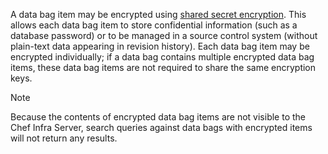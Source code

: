 A data bag item may be encrypted using [shared secret
encryption](https://en.wikipedia.org/wiki/Symmetric-key_algorithm). This
allows each data bag item to store confidential information (such as a
database password) or to be managed in a source control system (without
plain-text data appearing in revision history). Each data bag item may
be encrypted individually; if a data bag contains multiple encrypted
data bag items, these data bag items are not required to share the same
encryption keys.

<div class="admonition-note">

<p class="admonition-note-title">Note</p>

<div class="admonition-note-text">

Because the contents of encrypted data bag items are not visible to the
Chef Infra Server, search queries against data bags with encrypted items
will not return any results.



</div>

</div>